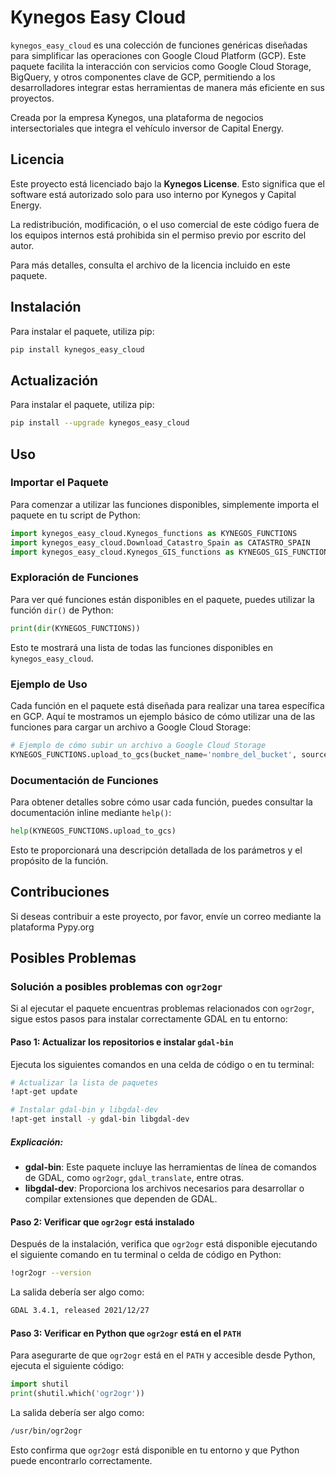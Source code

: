 
# Kynegos Easy Cloud

`kynegos_easy_cloud` es una colección de funciones genéricas diseñadas para simplificar las operaciones con Google Cloud Platform (GCP). Este paquete facilita la interacción con servicios como Google Cloud Storage, BigQuery, y otros componentes clave de GCP, permitiendo a los desarrolladores integrar estas herramientas de manera más eficiente en sus proyectos.

Creada por la empresa Kynegos, una plataforma de negocios intersectoriales que integra el vehículo inversor de Capital Energy.

## Licencia

Este proyecto está licenciado bajo la **Kynegos License**. Esto significa que el software está autorizado solo para uso interno por Kynegos y Capital Energy.

La redistribución, modificación, o el uso comercial de este código fuera de los equipos internos está prohibida sin el permiso previo por escrito del autor.

Para más detalles, consulta el archivo de la licencia incluido en este paquete.

## Instalación

Para instalar el paquete, utiliza pip:

```bash
pip install kynegos_easy_cloud
```

## Actualización

Para instalar el paquete, utiliza pip:

```bash
pip install --upgrade kynegos_easy_cloud
```

## Uso

### Importar el Paquete

Para comenzar a utilizar las funciones disponibles, simplemente importa el paquete en tu script de Python:

```python
import kynegos_easy_cloud.Kynegos_functions as KYNEGOS_FUNCTIONS
import kynegos_easy_cloud.Download_Catastro_Spain as CATASTRO_SPAIN
import kynegos_easy_cloud.Kynegos_GIS_functions as KYNEGOS_GIS_FUNCTIONS
```

### Exploración de Funciones

Para ver qué funciones están disponibles en el paquete, puedes utilizar la función `dir()` de Python:

```python
print(dir(KYNEGOS_FUNCTIONS))
```

Esto te mostrará una lista de todas las funciones disponibles en `kynegos_easy_cloud`.

### Ejemplo de Uso

Cada función en el paquete está diseñada para realizar una tarea específica en GCP. Aquí te mostramos un ejemplo básico de cómo utilizar una de las funciones para cargar un archivo a Google Cloud Storage:

```python
# Ejemplo de cómo subir un archivo a Google Cloud Storage
KYNEGOS_FUNCTIONS.upload_to_gcs(bucket_name='nombre_del_bucket', source_file='ruta/del/archivo.txt', destination_blob='carpeta/archivo.txt')
```

### Documentación de Funciones

Para obtener detalles sobre cómo usar cada función, puedes consultar la documentación inline mediante `help()`:

```python
help(KYNEGOS_FUNCTIONS.upload_to_gcs)
```

Esto te proporcionará una descripción detallada de los parámetros y el propósito de la función.

## Contribuciones

Si deseas contribuir a este proyecto, por favor, envíe un correo mediante la plataforma Pypy.org

## Posibles Problemas

### Solución a posibles problemas con `ogr2ogr`

Si al ejecutar el paquete encuentras problemas relacionados con `ogr2ogr`, sigue estos pasos para instalar correctamente GDAL en tu entorno:

#### Paso 1: Actualizar los repositorios e instalar `gdal-bin`

Ejecuta los siguientes comandos en una celda de código o en tu terminal:

```bash
# Actualizar la lista de paquetes
!apt-get update

# Instalar gdal-bin y libgdal-dev
!apt-get install -y gdal-bin libgdal-dev
```

##### Explicación:
- **gdal-bin**: Este paquete incluye las herramientas de línea de comandos de GDAL, como `ogr2ogr`, `gdal_translate`, entre otras.
- **libgdal-dev**: Proporciona los archivos necesarios para desarrollar o compilar extensiones que dependen de GDAL.

#### Paso 2: Verificar que `ogr2ogr` está instalado

Después de la instalación, verifica que `ogr2ogr` está disponible ejecutando el siguiente comando en tu terminal o celda de código en Python:

```bash
!ogr2ogr --version
```

La salida debería ser algo como:

```bash
GDAL 3.4.1, released 2021/12/27
```

#### Paso 3: Verificar en Python que `ogr2ogr` está en el `PATH`

Para asegurarte de que `ogr2ogr` está en el `PATH` y accesible desde Python, ejecuta el siguiente código:

```python
import shutil
print(shutil.which('ogr2ogr'))
```

La salida debería ser algo como:

```bash
/usr/bin/ogr2ogr
```

Esto confirma que `ogr2ogr` está disponible en tu entorno y que Python puede encontrarlo correctamente.


